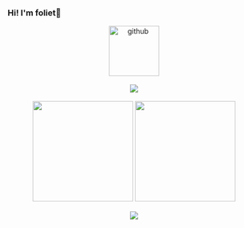 ### Hi! I'm foliet👋

<div align="center">
  <img alt="github" src="https://i.giphy.com/media/KzJkzjggfGN5Py6nkT/200.webp" width="100" title="github">
</div>
<br>

<!-- 连续提交代码天数记录 -->
<div align="center">
  <img align="center" src="https://github-readme-streak-stats.herokuapp.com/?user=foliet&theme=dark&hide_border=true" />
</div>
<br>

<div align="center">
  <img height="200px" src="https://github-readme-stats.vercel.app/api?username=foliet&hide_title=true&hide_border=true&show_icons=trueline_height=21&text_color=000&icon_color=000&bg_color=0,ea6161,ffc64d,fffc4d,52fa5a&theme=graywhite"></img>
  <img height="200px" src="https://github-readme-stats.vercel.app/api/top-langs/?username=foliet&hide_title=true&hide_border=true&show_icons=trueline_height=21&text_color=000&icon_color=000&bg_color=0,ea6161,ffc64d,fffc4d,52fa5a&theme=graywhite"></img>
</div>
<br>
 
<div align="center"><img  src="https://github-profile-trophy.vercel.app/?username=foliet&theme=gruvbox&row=1&column=7&no-frame=true&no-bg=true" /></div>
<br>
